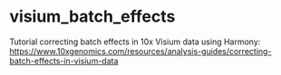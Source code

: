# visium_batch_effects
Tutorial correcting batch effects in 10x Visium data using Harmony: https://www.10xgenomics.com/resources/analysis-guides/correcting-batch-effects-in-visium-data
